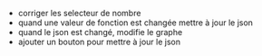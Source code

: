 - corriger les selecteur de nombre
- quand une valeur de fonction est changée mettre à jour le json
- quand le json est changé, modifie le graphe
- ajouter un bouton pour mettre à jour le json
